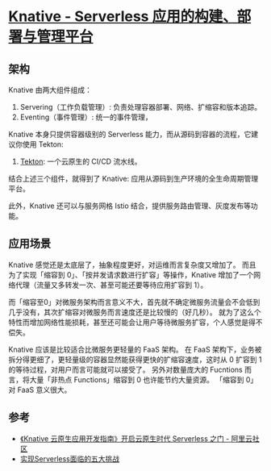 # [Knative - Serverless 应用的构建、部署与管理平台](https://github.com/knative)

## 架构

Knative 由两大组件组成：

1. Servering（工作负载管理）: 负责处理容器部署、网络、扩缩容和版本追踪。
2. Eventing（事件管理）: 统一的事件管理，

Knative 本身只提供容器级别的 Serverless 能力，而从源码到容器的流程，它建议你使用 Tekton:

1. [Tekton](/CI-CD/tekton/README.md): 一个云原生的 CI/CD 流水线。


结合上述三个组件，就得到了 Knative: 应用从源码到生产环境的全生命周期管理平台。

此外，Knative 还可以与服务网格 Istio 结合，提供服务路由管理、灰度发布等功能。


## 应用场景

Knative 感觉还是太底层了，抽象程度更好，对运维而言复杂度又增加了。
而且为了实现「缩容到 0」、「按并发请求数进行扩容」等操作，Knative 增加了一个网络代理（流量又多转发一次、甚至可能还要等待应用扩容到 1）。

而「缩容至0」对微服务架构而言意义不大，首先就不确定微服务流量会不会低到几乎没有，其次扩缩容对微服务而言速度还是比较慢的（好几秒）。
就为了这么个特性而增加网络性能损耗，甚至还可能会让用户等待微服务扩容，个人感觉是得不偿失。

Knative 应该是比较适合比微服务更轻量的 FaaS 架构。
在 FaaS 架构下，业务被拆分得更细了，更轻量级的容器显然能获得更快的扩缩容速度，这时从 0 扩容到 1 的等待过程，对用户而言可能就可以接受了。
另外对数量庞大的 Fucntions 而言，将大量「非热点 Functions」缩容到 0 也许能节约大量资源。
「缩容到 0」对 FaaS 意义很大。

## 参考


- [《Knative 云原生应用开发指南》开启云原生时代 Serverless 之门 - 阿里云社区](https://developer.aliyun.com/article/739122)
- [实现Serverless面临的五大挑战](https://zhuanlan.zhihu.com/p/143389610)
